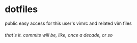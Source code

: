 # dotfiles
public easy access for this user's vimrc and related vim files

###### that's it. commits will be, like, once a decade, or so

